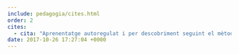 ```yaml
---
include: pedagogia/cites.html
order: 2
cites:
  - cita: "Aprenentatge autoregulat i per descobriment seguint el mètode inductiu i científic."
date: 2017-10-26 17:27:04 +0000
---
```


